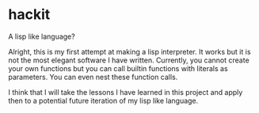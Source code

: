 # hackit
A lisp like language?

Alright, this is my first attempt at making a lisp interpreter.  It works but it is not the most elegant
software I have written.  Currently, you cannot create your own functions but you can call builtin functions
with literals as parameters.  You can even nest these function calls.

I think that I will take the lessons I have learned in this project and apply then to a potential future
iteration of my lisp like language.
